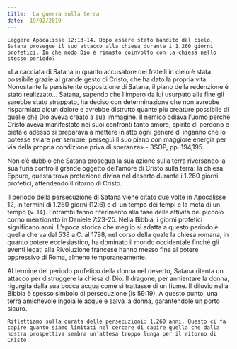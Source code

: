 ```yaml
---
title:  La guerra sulla terra
date:  19/02/2019
---
```


`Leggere Apocalisse 12:13-14. Dopo essere stato bandito dal cielo, Satana prosegue il suo attacco alla chiesa durante i 1.260 giorni profetici. In che modo Dio è rimasto coinvolto con la chiesa nello stesso periodo?`

«La cacciata di Satana in quanto accusatore dei fratelli in cielo è stata possibile grazie al grande gesto di Cristo, che ha dato la propria vita. Nonostante la persistente opposizione di Satana, il piano della redenzione è stato realizzato… Satana, sapendo che l’impero da lui usurpato alla fine gli sarebbe stato strappato, ha deciso con determinazione che non avrebbe risparmiato alcun dolore e avrebbe distrutto quante più creature possibile di quelle che Dio aveva creato a sua immagine. Il nemico odiava l’uomo perché Cristo aveva manifestato nei suoi confronti tanto amore, spirito di perdono e pietà e adesso si preparava a mettere in atto ogni genere di inganno che lo potesse sviare per sempre; perseguì il suo piano con maggiore energia per via della propria condizione priva di speranza» - 3SOP, pp. 194,195.

Non c’è dubbio che Satana prosegua la sua azione sulla terra riversando la sua furia contro il grande oggetto dell’amore di Cristo sulla terra: la chiesa. Eppure, questa trova protezione divina nel deserto durante i 1.260 giorni profetici, attendendo il ritorno di Cristo.

Il periodo della persecuzione di Satana viene citato due volte in Apocalisse 12, in termini di 1.260 giorni (12:6) e di un tempo dei tempi e la metà di un tempo (v. 14). Entrambi fanno riferimento alla fase delle attività del piccolo corno menzionato in Daniele 7:23-25. Nella Bibbia, i giorni profetici significano anni. L’epoca storica che meglio si adatta a questo periodo è quella che va dal 538 a.C. al 1798, nel corso della quale la chiesa romana, in quanto potere ecclesiastico, ha dominato il mondo occidentale finché gli eventi legati alla Rivoluzione francese hanno messo fine al potere oppressivo di Roma, almeno temporaneamente.

Al termine del periodo profetico della donna nel deserto, Satana ritenta un attacco per distruggere la chiesa di Dio. Il dragone, per annientare la donna, rigurgita dalla sua bocca acqua come si trattasse di un fiume. Il diluvio nella Bibbia è spesso simbolo di persecuzione (Is 59:19). A questo punto, una terra amichevole ingoia le acque e salva la donna, garantendole un porto sicuro.

`Riflettiamo sulla durata delle persecuzioni: 1.260 anni. Questo ci fa capire quanto siamo limitati nel cercare di capire quella che dalla nostra prospettiva sembra un’attesa troppo lunga per il ritorno di Cristo.`